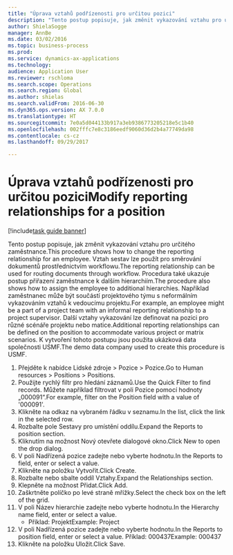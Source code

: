```yaml
--- 
title: "Úprava vztahů podřízenosti pro určitou pozici"
description: "Tento postup popisuje, jak změnit vykazování vztahu pro určitého zaměstnance."
author: ShielaSogge
manager: AnnBe
ms.date: 03/02/2016
ms.topic: business-process
ms.prod: 
ms.service: dynamics-ax-applications
ms.technology: 
audience: Application User
ms.reviewer: rschloma
ms.search.scope: Operations
ms.search.region: Global
ms.author: shielas
ms.search.validFrom: 2016-06-30
ms.dyn365.ops.version: AX 7.0.0
ms.translationtype: HT
ms.sourcegitcommit: 7e0a5d044133b917a3eb9386773205218e5c1b40
ms.openlocfilehash: 002fffc7e8c3186eedf9060d36d2b4a77749da98
ms.contentlocale: cs-cz
ms.lasthandoff: 09/29/2017

---
```

# <a name="modify-reporting-relationships-for-a-position"></a><span data-ttu-id="648c0-103">Úprava vztahů podřízenosti pro určitou pozici</span><span class="sxs-lookup"><span data-stu-id="648c0-103">Modify reporting relationships for a position</span></span>

[!include[task guide banner](../../includes/task-guide-banner.md)]

<span data-ttu-id="648c0-104">Tento postup popisuje, jak změnit vykazování vztahu pro určitého zaměstnance.</span><span class="sxs-lookup"><span data-stu-id="648c0-104">This procedure shows how to change the reporting relationship for an employee.</span></span> <span data-ttu-id="648c0-105">Vztah sestav lze použít pro směrování dokumentů prostřednictvím workflowu.</span><span class="sxs-lookup"><span data-stu-id="648c0-105">The reporting relationship can be used for routing documents through workflow.</span></span> <span data-ttu-id="648c0-106">Procedura také ukazuje postup přiřazení zaměstnance k dalším hierarchiím.</span><span class="sxs-lookup"><span data-stu-id="648c0-106">The procedure also shows how to assign the employee to additional hierarchies.</span></span> <span data-ttu-id="648c0-107">Například zaměstnanec může být součástí projektového týmu s neformálním vykazováním vztahů k vedoucímu projektu.</span><span class="sxs-lookup"><span data-stu-id="648c0-107">For example, an employee might be a part of a project team with an informal reporting relationship to a project supervisor.</span></span> <span data-ttu-id="648c0-108">Další vztahy vykazování lze definovat na pozici pro různé scénáře projektu nebo matice.</span><span class="sxs-lookup"><span data-stu-id="648c0-108">Additional reporting relationships can be defined on the position to accommodate various project or matrix scenarios.</span></span> <span data-ttu-id="648c0-109">K vytvoření tohoto postupu jsou použita ukázková data společnosti USMF.</span><span class="sxs-lookup"><span data-stu-id="648c0-109">The demo data company used to create this procedure is USMF.</span></span>

1. <span data-ttu-id="648c0-110">Přejděte k nabídce Lidské zdroje > Pozice > Pozice.</span><span class="sxs-lookup"><span data-stu-id="648c0-110">Go to Human resources > Positions > Positions.</span></span>
2. <span data-ttu-id="648c0-111">Použijte rychlý filtr pro hledání záznamů.</span><span class="sxs-lookup"><span data-stu-id="648c0-111">Use the Quick Filter to find records.</span></span> <span data-ttu-id="648c0-112">Můžete například filtrovat v poli Pozice pomocí hodnoty „000091“.</span><span class="sxs-lookup"><span data-stu-id="648c0-112">For example, filter on the Position field with a value of '000091'.</span></span>
3. <span data-ttu-id="648c0-113">Klikněte na odkaz na vybraném řádku v seznamu.</span><span class="sxs-lookup"><span data-stu-id="648c0-113">In the list, click the link in the selected row.</span></span>
4. <span data-ttu-id="648c0-114">Rozbalte pole Sestavy pro umístění oddílu.</span><span class="sxs-lookup"><span data-stu-id="648c0-114">Expand the Reports to position section.</span></span>
5. <span data-ttu-id="648c0-115">Kliknutím na možnost Nový otevřete dialogové okno.</span><span class="sxs-lookup"><span data-stu-id="648c0-115">Click New to open the drop dialog.</span></span>
6. <span data-ttu-id="648c0-116">V poli Nadřízená pozice zadejte nebo vyberte hodnotu.</span><span class="sxs-lookup"><span data-stu-id="648c0-116">In the Reports to field, enter or select a value.</span></span>
7. <span data-ttu-id="648c0-117">Klikněte na položku Vytvořit.</span><span class="sxs-lookup"><span data-stu-id="648c0-117">Click Create.</span></span>
8. <span data-ttu-id="648c0-118">Rozbalte nebo sbalte oddíl Vztahy.</span><span class="sxs-lookup"><span data-stu-id="648c0-118">Expand the Relationships section.</span></span>
9. <span data-ttu-id="648c0-119">Klepněte na možnost Přidat.</span><span class="sxs-lookup"><span data-stu-id="648c0-119">Click Add.</span></span>
10. <span data-ttu-id="648c0-120">Zaškrtněte políčko po levé straně mřížky.</span><span class="sxs-lookup"><span data-stu-id="648c0-120">Select the check box on the left of the grid.</span></span>
11. <span data-ttu-id="648c0-121">V poli Název hierarchie zadejte nebo vyberte hodnotu.</span><span class="sxs-lookup"><span data-stu-id="648c0-121">In the Hierarchy name field, enter or select a value.</span></span>
    * <span data-ttu-id="648c0-122">Příklad: Projekt</span><span class="sxs-lookup"><span data-stu-id="648c0-122">Example: Project</span></span>  
12. <span data-ttu-id="648c0-123">V poli Nadřízená pozice zadejte nebo vyberte hodnotu.</span><span class="sxs-lookup"><span data-stu-id="648c0-123">In the Reports to position field, enter or select a value.</span></span>  <span data-ttu-id="648c0-124">Příklad: 000437</span><span class="sxs-lookup"><span data-stu-id="648c0-124">Example:  000437</span></span>
13. <span data-ttu-id="648c0-125">Klikněte na položku Uložit.</span><span class="sxs-lookup"><span data-stu-id="648c0-125">Click Save.</span></span>


